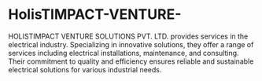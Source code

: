 # HolisTIMPACT-VENTURE-
HOLISTIMPACT VENTURE SOLUTIONS PVT. LTD. provides services in the electrical industry. Specializing in innovative solutions, they offer a range of services including electrical installations, maintenance, and consulting. Their commitment to quality and efficiency ensures reliable and sustainable electrical solutions for various industrial needs.

